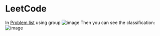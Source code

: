 # LeetCode
In [Problem list](https://github.com/users/rinmy23/projects/1/views/1) using group
![image](https://user-images.githubusercontent.com/109497516/216308225-f0f01e1a-f4da-44b9-8930-04217ffb10f1.png)
Then you can see the classification:
![image](https://user-images.githubusercontent.com/109497516/216308543-543b543f-885a-4e06-851d-0c0345660983.png)



